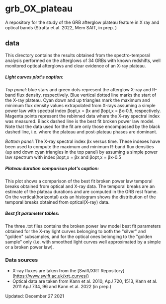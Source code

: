 # grb_OX_plateau

A repository for the study of the GRB afterglow plateau feature in X ray and optical bands (Stratta et al. 2022, Mem SAIT, in prep. )

## data
This directory contains the results obtained from the spectro-temporal analysis performed on the afterglows of 34 GRBs with known redshifts, well monitored optical afterglows and clear evidence of an X-ray plateau.




##### Light curves plot's caption:  
*Top panel*: blue stars and green dots represent the afterglow X-ray and R-band flux density, respectively. Blue vertical dotted line marks the start of the X-ray plateau. Cyan down and up triangles mark the maximum and minimum flux density values extrapolated from X-rays assuming a simple power law with spectral index &beta;opt,x = &beta;x and &beta;opt,x = &beta;x-0.5, respectively. Magenta points represent the rebinned data where the X-ray spectral index was measured. Black dashed line is the best fit broken power law model. Note that the data used for the fit are only those  encompassed by the black dashed line, i.e. where the plateau and post-plateau phases are dominant.

*Bottom panel*: The X-ray spectral index &beta;x versus time. These indexes have been used to compute the maximum and minimum R-band flux densities (up and down cyan triangles in the top panel) by assuming a simple power law spectrum with index &beta;opt,x = &beta;x and &beta;opt,x = &beta;x-0.5


##### Plateau duration comparison plot's caption:
This plot shows a comparison of the best fit broken power law temporal breaks obtained from optical and X-ray data. The temporal breaks are an estimate of the plateau durations and are computed in the GRB rest frame. On the vertical(horizontal) axis an histogram shows the distribution of the temporal breaks obtained from optical(X-ray) data.  


##### Best fit parameter tables:
The three .txt files contains the broken power law model best fit parameters obtained for the X-ray light curves belonging to both the "silver" and "golden" subsamples, and for the optical ones belonging to the "golden sample" only (i.e. with smoothed light curves well approximated by a simple or a broken power law). 



### Data sources
* X-ray fluxes are taken from the [Swift/XRT Repository] (https://www.swift.ac.uk/xrt_curves/)
* Optical data are taken from Kann et al. 2010, ApJ 720, 1513, Kann et al. 2011 ApJ 734, 96 and Kann et al. 2022 (in prep.)



Updated: December 27 2021
